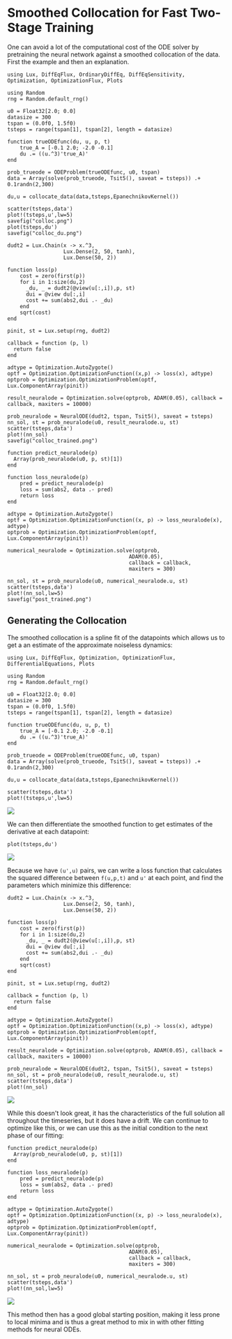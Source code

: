 # Smoothed Collocation for Fast Two-Stage Training

One can avoid a lot of the computational cost of the ODE solver by
pretraining the neural network against a smoothed collocation of the
data. First the example and then an explanation.

```@example collocation_cp
using Lux, DiffEqFlux, OrdinaryDiffEq, DiffEqSensitivity, Optimization, OptimizationFlux, Plots

using Random
rng = Random.default_rng()

u0 = Float32[2.0; 0.0]
datasize = 300
tspan = (0.0f0, 1.5f0)
tsteps = range(tspan[1], tspan[2], length = datasize)

function trueODEfunc(du, u, p, t)
    true_A = [-0.1 2.0; -2.0 -0.1]
    du .= ((u.^3)'true_A)'
end

prob_trueode = ODEProblem(trueODEfunc, u0, tspan)
data = Array(solve(prob_trueode, Tsit5(), saveat = tsteps)) .+ 0.1randn(2,300)

du,u = collocate_data(data,tsteps,EpanechnikovKernel())

scatter(tsteps,data')
plot!(tsteps,u',lw=5)
savefig("colloc.png")
plot(tsteps,du')
savefig("colloc_du.png")

dudt2 = Lux.Chain(x -> x.^3,
                  Lux.Dense(2, 50, tanh),
                  Lux.Dense(50, 2))

function loss(p)
    cost = zero(first(p))
    for i in 1:size(du,2)
      _du, _ = dudt2(@view(u[:,i]),p, st)
      dui = @view du[:,i]
      cost += sum(abs2,dui .- _du)
    end
    sqrt(cost)
end

pinit, st = Lux.setup(rng, dudt2)

callback = function (p, l)
  return false
end

adtype = Optimization.AutoZygote()
optf = Optimization.OptimizationFunction((x,p) -> loss(x), adtype)
optprob = Optimization.OptimizationProblem(optf, Lux.ComponentArray(pinit))

result_neuralode = Optimization.solve(optprob, ADAM(0.05), callback = callback, maxiters = 10000)

prob_neuralode = NeuralODE(dudt2, tspan, Tsit5(), saveat = tsteps)
nn_sol, st = prob_neuralode(u0, result_neuralode.u, st)
scatter(tsteps,data')
plot!(nn_sol)
savefig("colloc_trained.png")

function predict_neuralode(p)
  Array(prob_neuralode(u0, p, st)[1])
end

function loss_neuralode(p)
    pred = predict_neuralode(p)
    loss = sum(abs2, data .- pred)
    return loss
end

adtype = Optimization.AutoZygote()
optf = Optimization.OptimizationFunction((x, p) -> loss_neuralode(x), adtype)
optprob = Optimization.OptimizationProblem(optf, Lux.ComponentArray(pinit))

numerical_neuralode = Optimization.solve(optprob,
                                       ADAM(0.05),
                                       callback = callback,
                                       maxiters = 300)

nn_sol, st = prob_neuralode(u0, numerical_neuralode.u, st)
scatter(tsteps,data')
plot!(nn_sol,lw=5)
savefig("post_trained.png")
```

## Generating the Collocation

The smoothed collocation is a spline fit of the datapoints which allows
us to get a an estimate of the approximate noiseless dynamics:

```@example collocation
using Lux, DiffEqFlux, Optimization, OptimizationFlux, DifferentialEquations, Plots

using Random
rng = Random.default_rng()

u0 = Float32[2.0; 0.0]
datasize = 300
tspan = (0.0f0, 1.5f0)
tsteps = range(tspan[1], tspan[2], length = datasize)

function trueODEfunc(du, u, p, t)
    true_A = [-0.1 2.0; -2.0 -0.1]
    du .= ((u.^3)'true_A)'
end

prob_trueode = ODEProblem(trueODEfunc, u0, tspan)
data = Array(solve(prob_trueode, Tsit5(), saveat = tsteps)) .+ 0.1randn(2,300)

du,u = collocate_data(data,tsteps,EpanechnikovKernel())

scatter(tsteps,data')
plot!(tsteps,u',lw=5)
```

![](https://user-images.githubusercontent.com/1814174/87254751-d8177600-c452-11ea-9095-3af303d9b975.png)

We can then differentiate the smoothed function to get estimates of the
derivative at each datapoint:

```@example collocation
plot(tsteps,du')
```

![](https://user-images.githubusercontent.com/1814174/87254752-d8b00c80-c452-11ea-8011-7fd667b87311.png)

Because we have `(u',u)` pairs, we can write a loss function that
calculates the squared difference between `f(u,p,t)` and `u'` at each
point, and find the parameters which minimize this difference:

```@example collocation
dudt2 = Lux.Chain(x -> x.^3,
                  Lux.Dense(2, 50, tanh),
                  Lux.Dense(50, 2))

function loss(p)
    cost = zero(first(p))
    for i in 1:size(du,2)
      _du, _ = dudt2(@view(u[:,i]),p, st)
      dui = @view du[:,i]
      cost += sum(abs2,dui .- _du)
    end
    sqrt(cost)
end

pinit, st = Lux.setup(rng, dudt2)

callback = function (p, l)
  return false
end

adtype = Optimization.AutoZygote()
optf = Optimization.OptimizationFunction((x,p) -> loss(x), adtype)
optprob = Optimization.OptimizationProblem(optf, Lux.ComponentArray(pinit))

result_neuralode = Optimization.solve(optprob, ADAM(0.05), callback = callback, maxiters = 10000)

prob_neuralode = NeuralODE(dudt2, tspan, Tsit5(), saveat = tsteps)
nn_sol, st = prob_neuralode(u0, result_neuralode.u, st)
scatter(tsteps,data')
plot!(nn_sol)
```

![](https://user-images.githubusercontent.com/1814174/87254749-d8177600-c452-11ea-9643-86c6375fa493.png)

While this doesn't look great, it has the characteristics of the
full solution all throughout the timeseries, but it does have a drift.
We can continue to optimize like this, or we can use this as the
initial condition to the next phase of our fitting:

```@example collocation
function predict_neuralode(p)
  Array(prob_neuralode(u0, p, st)[1])
end

function loss_neuralode(p)
    pred = predict_neuralode(p)
    loss = sum(abs2, data .- pred)
    return loss
end

adtype = Optimization.AutoZygote()
optf = Optimization.OptimizationFunction((x, p) -> loss_neuralode(x), adtype)
optprob = Optimization.OptimizationProblem(optf, Lux.ComponentArray(pinit))

numerical_neuralode = Optimization.solve(optprob,
                                       ADAM(0.05),
                                       callback = callback,
                                       maxiters = 300)

nn_sol, st = prob_neuralode(u0, numerical_neuralode.u, st)
scatter(tsteps,data')
plot!(nn_sol,lw=5)
```

![](https://user-images.githubusercontent.com/1814174/87254750-d8177600-c452-11ea-8cfa-3f805beaf0aa.png)

This method then has a good global starting position, making it less
prone to local minima and is thus a great method to mix in with other
fitting methods for neural ODEs.
